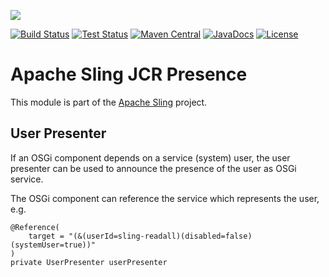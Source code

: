 [<img src="https://sling.apache.org/res/logos/sling.png"/>](https://sling.apache.org)

 [![Build Status](https://builds.apache.org/buildStatus/icon?job=Sling/sling-org-apache-sling-jcr-presence/master)](https://builds.apache.org/job/Sling/job/sling-org-apache-sling-jcr-presence/job/master) [![Test Status](https://img.shields.io/jenkins/t/https/builds.apache.org/job/Sling/job/sling-org-apache-sling-jcr-presence/job/master.svg)](https://builds.apache.org/job/Sling/job/sling-org-apache-sling-jcr-presence/job/master/test_results_analyzer/) [![Maven Central](https://maven-badges.herokuapp.com/maven-central/org.apache.sling/org.apache.sling.jcr.presence/badge.svg)](https://search.maven.org/#search%7Cga%7C1%7Cg%3A%22org.apache.sling%22%20a%3A%22org.apache.sling.jcr.presence%22) [![JavaDocs](https://www.javadoc.io/badge/org.apache.sling/org.apache.sling.jcr.presence.svg)](https://www.javadoc.io/doc/org.apache.sling/org.apache.sling.jcr.presence) [![License](https://img.shields.io/badge/License-Apache%202.0-blue.svg)](https://www.apache.org/licenses/LICENSE-2.0)

# Apache Sling JCR Presence

This module is part of the [Apache Sling](https://sling.apache.org) project.

## User Presenter

If an OSGi component depends on a service (system) user, the user presenter can be used to announce the presence of the user as OSGi service.

The OSGi component can reference the service which represents the user, e.g.

    @Reference(
        target = "(&(userId=sling-readall)(disabled=false)(systemUser=true))"
    )
    private UserPresenter userPresenter
